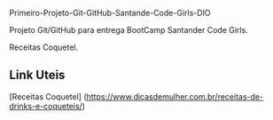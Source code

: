 Primeiro-Projeto-Git-GitHub-Santande-Code-Girls-DIO

Projeto Git/GitHub para entrega BootCamp Santander Code Girls.

Receitas Coquetel.

## Link Uteis
[Receitas Coquetel] (https://www.dicasdemulher.com.br/receitas-de-drinks-e-coqueteis/)
